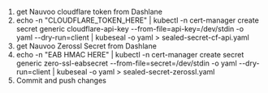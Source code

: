 1. get Nauvoo cloudflare token from Dashlane
2. echo -n "CLOUDFLARE_TOKEN_HERE" | kubectl -n cert-manager create secret generic cloudflare-api-key --from-file=api-key=/dev/stdin -o yaml --dry-run=client | kubeseal -o yaml  > sealed-secret-cf-api.yaml
3. get Nauvoo Zerossl Secret from Dashlane
4. echo -n "EAB HMAC HERE" | kubectl -n cert-manager create secret generic zero-ssl-eabsecret --from-file=secret=/dev/stdin -o yaml --dry-run=client | kubeseal -o yaml > sealed-secret-zerossl.yaml
5. Commit and push changes
